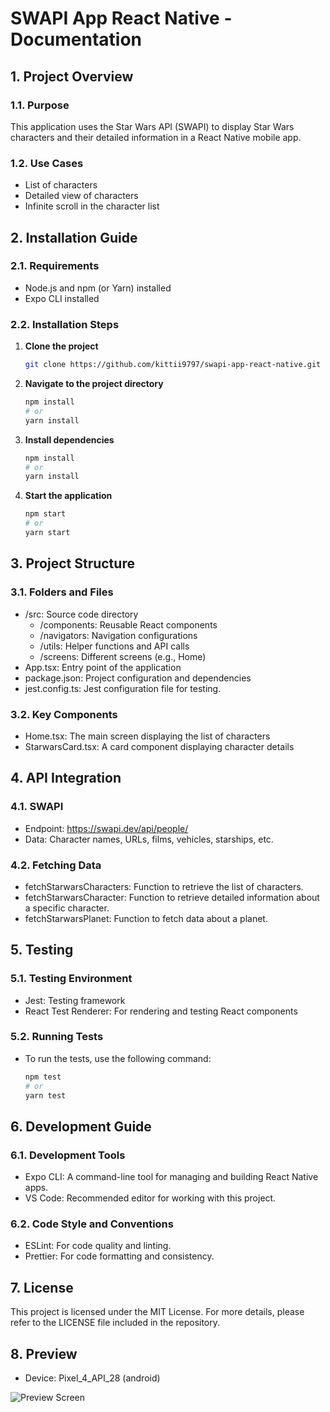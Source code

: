 # SWAPI App React Native - Documentation


## 1. Project Overview

### 1.1. Purpose

This application uses the Star Wars API (SWAPI) to display Star Wars characters and their detailed information in a React Native mobile app.

### 1.2. Use Cases

- List of characters
- Detailed view of characters
- Infinite scroll in the character list


## 2. Installation Guide

### 2.1. Requirements

- Node.js and npm (or Yarn) installed
- Expo CLI installed

### 2.2. Installation Steps

1. **Clone the project**

   ```bash
   git clone https://github.com/kittii9797/swapi-app-react-native.git


2. **Navigate to the project directory**

    ```bash
    npm install
    # or
    yarn install

3. **Install dependencies**

    ```bash
    npm install
    # or
    yarn install

3. **Start the application**

    ```bash
    npm start
    # or
    yarn start


## 3. Project Structure

### 3.1. Folders and Files

- /src: Source code directory
    - /components: Reusable React components
    - /navigators: Navigation configurations
    - /utils: Helper functions and API calls
    - /screens: Different screens (e.g., Home)
- App.tsx: Entry point of the application
- package.json: Project configuration and dependencies
- jest.config.ts: Jest configuration file for testing.

### 3.2. Key Components

- Home.tsx: The main screen displaying the list of characters
- StarwarsCard.tsx: A card component displaying character details


## 4. API Integration

### 4.1. SWAPI

- Endpoint: https://swapi.dev/api/people/
- Data: Character names, URLs, films, vehicles, starships, etc.

### 4.2. Fetching Data
- fetchStarwarsCharacters: Function to retrieve the list of characters.
- fetchStarwarsCharacter: Function to retrieve detailed information about a specific character.
- fetchStarwarsPlanet: Function to fetch data about a planet.


## 5. Testing

### 5.1. Testing Environment

- Jest: Testing framework
- React Test Renderer: For rendering and testing React components

### 5.2. Running Tests

- To run the tests, use the following command:

    ```bash
    npm test
    # or
    yarn test


## 6. Development Guide

### 6.1. Development Tools

- Expo CLI: A command-line tool for managing and building React Native apps.
- VS Code: Recommended editor for working with this project.

### 6.2. Code Style and Conventions

- ESLint: For code quality and linting.
- Prettier: For code formatting and consistency.


## 7. License

This project is licensed under the MIT License. For more details, please refer to the LICENSE file included in the repository.


## 8. Preview

- Device: Pixel_4_API_28 (android)

![Preview Screen](./assets/swapi-preview.gif)

